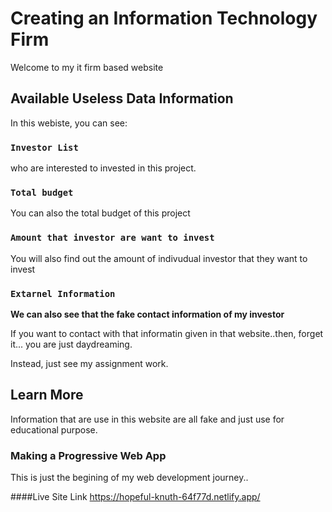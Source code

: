 # Creating an Information Technology Firm
Welcome to my it firm based website
## Available Useless Data Information

In this webiste, you can see:

### `Investor List`

who are interested to invested in this project.

### `Total budget`
You can also the total budget of this project

### `Amount that investor are want to invest`

You will also find out the amount of indivudual investor that they want to invest


### `Extarnel Information`

**We can also see that the fake contact information of my investor**

If you want to contact with that informatin given in that website..then, forget it... you are just daydreaming.

Instead, just see my assignment work.

## Learn More

Information that are use in this website are all fake and just use for educational purpose.


### Making a Progressive Web App
This is just the begining of my web development journey.. 

####Live Site Link
https://hopeful-knuth-64f77d.netlify.app/

